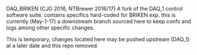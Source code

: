 DAQ_BRIKEN (CJG 2016, NTBrewer 2016/17)
A fork of the DAQ_1 control software suite. 
contains specifics hard-coded for BRIKEN exp. 
this is currently (May-1-17) a downstream branch sourced here to keep confs and logs among other specific changes. 

This is temporary, changes located here may be pushed upstream (DAQ_1) at a later date and this repo removed. 


